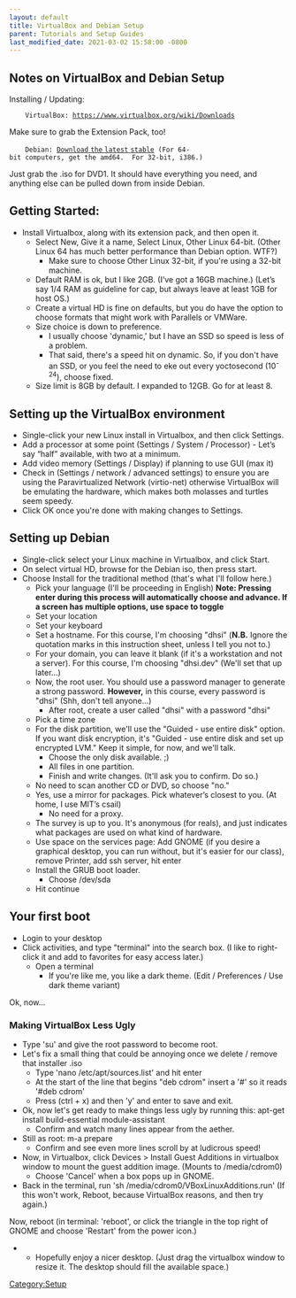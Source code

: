 ```yaml
---
layout: default
title: VirtualBox and Debian Setup
parent: Tutorials and Setup Guides
last_modified_date: 2021-03-02 15:58:00 -0800
---
```


## Notes on VirtualBox and Debian Setup

Installing / Updating:

`    VirtualBox: `[`https://www.virtualbox.org/wiki/Downloads`](https://www.virtualbox.org/wiki/Downloads)

Make sure to grab the Extension Pack, too!

`    Debian: `[`Download` `the` `latest` `stable`](https://www.debian.org/CD/http-ftp/)` (For 64-bit computers, get the amd64.  For 32-bit, i386.)`

Just grab the .iso for DVD1. It should have everything you need, and anything else can be pulled down from inside Debian.

Getting Started:
----------------

-   Install Virtualbox, along with its extension pack, and then open it.
    -   Select New, Give it a name, Select Linux, Other Linux 64-bit. (Other Linux 64 has much better performance than Debian option. WTF?)
        -   Make sure to choose Other Linux 32-bit, if you're using a 32-bit machine.
    -   Default RAM is ok, but I like 2GB. (I’ve got a 16GB machine.) (Let’s say 1/4 RAM as guideline for cap, but always leave at least 1GB for host OS.)
    -   Create a virtual HD is fine on defaults, but you do have the option to choose formats that might work with Parallels or VMWare.
    -   Size choice is down to preference.
        -   I usually choose 'dynamic,' but I have an SSD so speed is less of a problem.
        -   That said, there's a speed hit on dynamic. So, if you don't have an SSD, or you feel the need to eke out every yoctosecond (10<sup>-24</sup>), choose fixed.
    -   Size limit is 8GB by default. I expanded to 12GB. Go for at least 8.

Setting up the VirtualBox environment
-------------------------------------

-   Single-click your new Linux install in Virtualbox, and then click Settings.
-   Add a processor at some point (Settings / System / Processor) - Let’s say “half” available, with two at a minimum.
-   Add video memory (Settings / Display) if planning to use GUI (max it)
-   Check in (Settings / network / advanced settings) to ensure you are using the Paravirtualized Network (virtio-net) otherwise VirtualBox will be emulating the hardware, which makes both molasses and turtles seem speedy.
-   Click OK once you're done with making changes to Settings.

Setting up Debian
-----------------

-   Single-click select your Linux machine in Virtualbox, and click Start.
-   On select virtual HD, browse for the Debian iso, then press start.
-   Choose Install for the traditional method (that's what I'll follow here.)
    -   Pick your language (I'll be proceeding in English) <b>Note: Pressing enter during this process will automatically choose and advance. If a screen has multiple options, use space to toggle</b>
    -   Set your location
    -   Set your keyboard
    -   Set a hostname. For this course, I'm choosing "dhsi" (<b>N.B.</b> Ignore the quotation marks in this instruction sheet, unless I tell you not to.)
    -   For your domain, you can leave it blank (if it's a workstation and not a server). For this course, I'm choosing "dhsi.dev" (We'll set that up later...)
    -   Now, the root user. You should use a password manager to generate a strong password. <b>However,</b> in this course, every password is "dhsi" (Shh, don't tell anyone...)
        -   After root, create a user called "dhsi" with a password "dhsi"
    -   Pick a time zone
    -   For the disk partition, we'll use the "Guided - use entire disk" option. If you want disk encryption, it's "Guided - use entire disk and set up encrypted LVM." Keep it simple, for now, and we'll talk.
        -   Choose the only disk available. ;)
        -   All files in one partition.
        -   Finish and write changes. (It'll ask you to confirm. Do so.)
    -   No need to scan another CD or DVD, so choose "no."
    -   Yes, use a mirror for packages. Pick whatever’s closest to you. (At home, I use MIT’s csail)
        -   No need for a proxy.
    -   The survey is up to you. It's anonymous (for reals), and just indicates what packages are used on what kind of hardware.
    -   Use space on the services page: Add GNOME (if you desire a graphical desktop, you can run without, but it's easier for our class), remove Printer, add ssh server, hit enter
    -   Install the GRUB boot loader.
        -   Choose /dev/sda
    -   Hit continue

Your first boot
---------------

-   Login to your desktop
-   Click activities, and type "terminal" into the search box. (I like to right-click it and add to favorites for easy access later.)
    -   Open a terminal
        -   If you're like me, you like a dark theme. (Edit / Preferences / Use dark theme variant)

Ok, now...

### Making VirtualBox Less Ugly

-   Type 'su' and give the root password to become root.
-   Let's fix a small thing that could be annoying once we delete / remove that installer .iso
    -   Type 'nano /etc/apt/sources.list' and hit enter
    -   At the start of the line that begins "deb cdrom" insert a '\#' so it reads '\#deb cdrom'
    -   Press (ctrl + x) and then 'y' and enter to save and exit.
-   Ok, now let's get ready to make things less ugly by running this: apt-get install build-essential module-assistant
    -   Confirm and watch many lines appear from the aether.
-   Still as root: m-a prepare
    -   Confirm and see even more lines scroll by at ludicrous speed!
-   Now, in Virtualbox, click Devices &gt; Install Guest Additions in virtualbox window to mount the guest addition image. (Mounts to /media/cdrom0)
    -   Choose 'Cancel' when a box pops up in GNOME.
-   Back in the terminal, run 'sh /media/cdrom0/VBoxLinuxAdditions.run' (If this won't work, Reboot, because VirtualBox reasons, and then try again.)

Now, reboot (in terminal: 'reboot', or click the triangle in the top right of GNOME and choose 'Restart' from the power icon.)

-   -   Hopefully enjoy a nicer desktop. (Just drag the virtualbox window to resize it. The desktop should fill the available space.)

<Category:Setup>